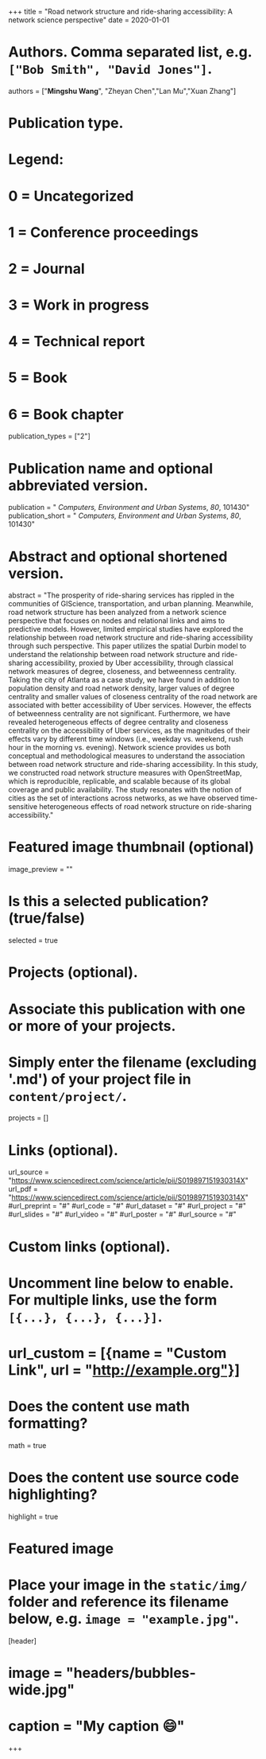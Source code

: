+++
title = "Road network structure and ride-sharing accessibility: A network science perspective"
date = 2020-01-01

# Authors. Comma separated list, e.g. `["Bob Smith", "David Jones"]`.
authors = ["**Mingshu Wang**", "Zheyan Chen","Lan Mu","Xuan Zhang"]

# Publication type.
# Legend:
# 0 = Uncategorized
# 1 = Conference proceedings
# 2 = Journal
# 3 = Work in progress
# 4 = Technical report
# 5 = Book
# 6 = Book chapter
publication_types = ["2"]

# Publication name and optional abbreviated version.
publication = " *Computers, Environment and Urban Systems*, *80*, 101430"
publication_short = " *Computers, Environment and Urban Systems*, *80*, 101430"

# Abstract and optional shortened version.
abstract = "The prosperity of ride-sharing services has rippled in the communities of GIScience, transportation, and urban planning. Meanwhile, road network structure has been analyzed from a network science perspective that focuses on nodes and relational links and aims to predictive models. However, limited empirical studies have explored the relationship between road network structure and ride-sharing accessibility through such perspective. This paper utilizes the spatial Durbin model to understand the relationship between road network structure and ride-sharing accessibility, proxied by Uber accessibility, through classical network measures of degree, closeness, and betweenness centrality. Taking the city of Atlanta as a case study, we have found in addition to population density and road network density, larger values of degree centrality and smaller values of closeness centrality of the road network are associated with better accessibility of Uber services. However, the effects of betweenness centrality are not significant. Furthermore, we have revealed heterogeneous effects of degree centrality and closeness centrality on the accessibility of Uber services, as the magnitudes of their effects vary by different time windows (i.e., weekday vs. weekend, rush hour in the morning vs. evening). Network science provides us both conceptual and methodological measures to understand the association between road network structure and ride-sharing accessibility. In this study, we constructed road network structure measures with OpenStreetMap, which is reproducible, replicable, and scalable because of its global coverage and public availability. The study resonates with the notion of cities as the set of interactions across networks, as we have observed time-sensitive heterogeneous effects of road network structure on ride-sharing accessibility."

# Featured image thumbnail (optional)
image_preview = ""

# Is this a selected publication? (true/false)
selected = true

# Projects (optional).
#   Associate this publication with one or more of your projects.
#   Simply enter the filename (excluding '.md') of your project file in `content/project/`.

projects = []

# Links (optional).
url_source = "https://www.sciencedirect.com/science/article/pii/S019897151930314X"
url_pdf = "https://www.sciencedirect.com/science/article/pii/S019897151930314X"
#url_preprint = "#"
#url_code = "#"
#url_dataset = "#"
#url_project = "#"
#url_slides = "#"
#url_video = "#"
#url_poster = "#"
#url_source = "#"

# Custom links (optional).
#   Uncomment line below to enable. For multiple links, use the form `[{...}, {...}, {...}]`.
# url_custom = [{name = "Custom Link", url = "http://example.org"}]

# Does the content use math formatting?
math = true

# Does the content use source code highlighting?
highlight = true

# Featured image
# Place your image in the `static/img/` folder and reference its filename below, e.g. `image = "example.jpg"`.
[header]
# image = "headers/bubbles-wide.jpg"
# caption = "My caption :smile:"

+++

